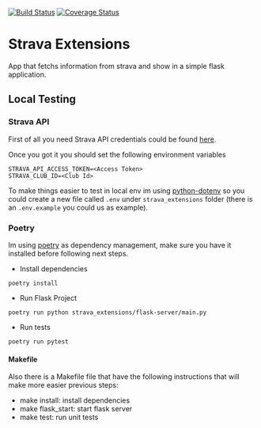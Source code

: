 [![Build Status](https://travis-ci.org/darkaico/strava-viewer.svg?branch=master)](https://travis-ci.org/darkaico/strava-viewer)
[![Coverage Status](https://coveralls.io/repos/github/darkaico/strava-viewer/badge.svg?branch=master)](https://coveralls.io/github/darkaico/strava-viewer?branch=master)

# Strava Extensions

App that fetchs information from strava and show in a simple flask application.

## Local Testing

### Strava API

First of all you need Strava API credentials could be found [here](https://developers.strava.com/).

Once you got it you should set the following environment variables

```shell
STRAVA_API_ACCESS_TOKEN=<Access Token>
STRAVA_CLUB_ID=<Club Id>
```

To make things easier to test in local env im using [python-dotenv](https://github.com/theskumar/python-dotenv) so you could create a new file called `.env` under `strava_extensions` folder (there is an `.env.example` you could us as example).

### Poetry

Im using [poetry](https://python-poetry.org/docs/) as dependency management, make sure you have it installed before following next steps.

- Install dependencies

```shell
poetry install
```

- Run Flask Project

```shell
poetry run python strava_extensions/flask-server/main.py
```

- Run tests

```shell
poetry run pytest
```

#### Makefile

Also there is a Makefile file that have the following instructions that will make more easier previous steps:

- make install: install dependencies
- make flask_start: start flask server
- make test: run unit tests
